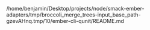 /home/benjamin/Desktop/projects/node/smack-ember-adapters/tmp/broccoli_merge_trees-input_base_path-gzevAHnq.tmp/10/ember-cli-qunit/README.md